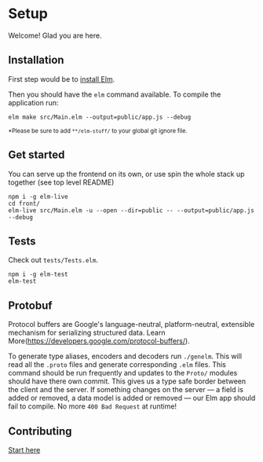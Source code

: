 # Setup

Welcome! Glad you are here.

## Installation

First step would be to [install Elm](https://guide.elm-lang.org/install.html).

Then you should have the `elm` command available. To compile the application run:

`elm make src/Main.elm --output=public/app.js --debug`

<sub>*Please be sure to add `**/elm-stuff/` to your global git ignore file.</sub>

## Get started

You can serve up the frontend on its own, or use spin the whole stack up together (see top level README)

```
npm i -g elm-live
cd front/
elm-live src/Main.elm -u --open --dir=public -- --output=public/app.js --debug
```

## Tests

Check out `tests/Tests.elm`.

```
npm i -g elm-test
elm-test
```

## Protobuf

Protocol buffers are Google's language-neutral, platform-neutral, extensible mechanism for serializing structured data. Learn More(https://developers.google.com/protocol-buffers/).

To generate type aliases, encoders and decoders run `./genelm`. This will read all the `.proto` files and generate corresponding `.elm` files. This command should be run frequently and updates to the `Proto/` modules should have there own commit. This gives us a type safe border between the client and the server. If something changes on the server — a field is added or removed, a data model is added or removed — our Elm app should fail to compile. No more `400 Bad Request` at runtime!

## Contributing

[Start here](../docs/CONTRIBUTING.md)
